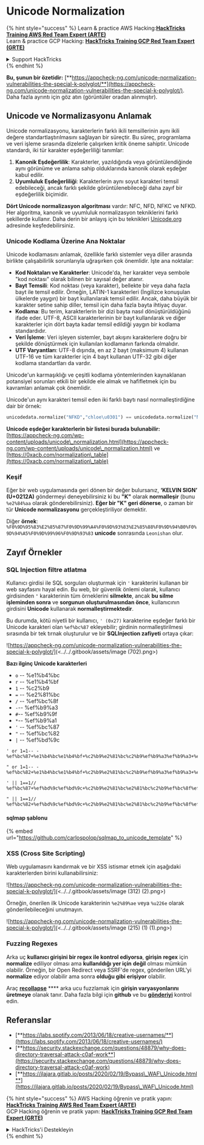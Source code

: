 # Unicode Normalization

{% hint style="success" %}
Learn & practice AWS Hacking:<img src="/.gitbook/assets/arte.png" alt="" data-size="line">[**HackTricks Training AWS Red Team Expert (ARTE)**](https://training.hacktricks.xyz/courses/arte)<img src="/.gitbook/assets/arte.png" alt="" data-size="line">\
Learn & practice GCP Hacking: <img src="/.gitbook/assets/grte.png" alt="" data-size="line">[**HackTricks Training GCP Red Team Expert (GRTE)**<img src="/.gitbook/assets/grte.png" alt="" data-size="line">](https://training.hacktricks.xyz/courses/grte)

<details>

<summary>Support HackTricks</summary>

* Check the [**subscription plans**](https://github.com/sponsors/carlospolop)!
* **Join the** 💬 [**Discord group**](https://discord.gg/hRep4RUj7f) or the [**telegram group**](https://t.me/peass) or **follow** us on **Twitter** 🐦 [**@hacktricks\_live**](https://twitter.com/hacktricks\_live)**.**
* **Share hacking tricks by submitting PRs to the** [**HackTricks**](https://github.com/carlospolop/hacktricks) and [**HackTricks Cloud**](https://github.com/carlospolop/hacktricks-cloud) github repos.

</details>
{% endhint %}

**Bu, şunun bir özetidir:** [**https://appcheck-ng.com/unicode-normalization-vulnerabilities-the-special-k-polyglot/**](https://appcheck-ng.com/unicode-normalization-vulnerabilities-the-special-k-polyglot/). Daha fazla ayrıntı için göz atın (görüntüler oradan alınmıştır).

## Unicode ve Normalizasyonu Anlamak

Unicode normalizasyonu, karakterlerin farklı ikili temsillerinin aynı ikili değere standartlaştırılmasını sağlayan bir süreçtir. Bu süreç, programlama ve veri işleme sırasında dizelerle çalışırken kritik öneme sahiptir. Unicode standardı, iki tür karakter eşdeğerliliği tanımlar:

1. **Kanonik Eşdeğerlilik**: Karakterler, yazıldığında veya görüntülendiğinde aynı görünüme ve anlama sahip olduklarında kanonik olarak eşdeğer kabul edilir.
2. **Uyumluluk Eşdeğerliliği**: Karakterlerin aynı soyut karakteri temsil edebileceği, ancak farklı şekilde görüntülenebileceği daha zayıf bir eşdeğerlilik biçimidir.

**Dört Unicode normalizasyon algoritması** vardır: NFC, NFD, NFKC ve NFKD. Her algoritma, kanonik ve uyumluluk normalizasyon tekniklerini farklı şekillerde kullanır. Daha derin bir anlayış için bu teknikleri [Unicode.org](https://unicode.org/) adresinde keşfedebilirsiniz.

### Unicode Kodlama Üzerine Ana Noktalar

Unicode kodlamasını anlamak, özellikle farklı sistemler veya diller arasında birlikte çalışabilirlik sorunlarıyla uğraşırken çok önemlidir. İşte ana noktalar:

* **Kod Noktaları ve Karakterler**: Unicode'da, her karakter veya sembole "kod noktası" olarak bilinen bir sayısal değer atanır.
* **Bayt Temsili**: Kod noktası (veya karakter), bellekte bir veya daha fazla bayt ile temsil edilir. Örneğin, LATIN-1 karakterleri (İngilizce konuşulan ülkelerde yaygın) bir bayt kullanılarak temsil edilir. Ancak, daha büyük bir karakter setine sahip diller, temsil için daha fazla bayta ihtiyaç duyar.
* **Kodlama**: Bu terim, karakterlerin bir dizi bayta nasıl dönüştürüldüğünü ifade eder. UTF-8, ASCII karakterlerinin bir bayt kullanılarak ve diğer karakterler için dört bayta kadar temsil edildiği yaygın bir kodlama standardıdır.
* **Veri İşleme**: Veri işleyen sistemler, bayt akışını karakterlere doğru bir şekilde dönüştürmek için kullanılan kodlamanın farkında olmalıdır.
* **UTF Varyantları**: UTF-8 dışında, en az 2 bayt (maksimum 4) kullanan UTF-16 ve tüm karakterler için 4 bayt kullanan UTF-32 gibi diğer kodlama standartları da vardır.

Unicode'un karmaşıklığı ve çeşitli kodlama yöntemlerinden kaynaklanan potansiyel sorunları etkili bir şekilde ele almak ve hafifletmek için bu kavramları anlamak çok önemlidir.

Unicode'un aynı karakteri temsil eden iki farklı baytı nasıl normalleştirdiğine dair bir örnek:
```python
unicodedata.normalize("NFKD","chloe\u0301") == unicodedata.normalize("NFKD", "chlo\u00e9")
```
**Unicode eşdeğer karakterlerin bir listesi burada bulunabilir:** [https://appcheck-ng.com/wp-content/uploads/unicode\_normalization.html](https://appcheck-ng.com/wp-content/uploads/unicode\_normalization.html) ve [https://0xacb.com/normalization\_table](https://0xacb.com/normalization\_table)

### Keşif

Eğer bir web uygulamasında geri dönen bir değer bulursanız, **‘KELVIN SIGN’ (U+0212A)** göndermeyi deneyebilirsiniz ki bu **"K"** olarak **normalleşir** (bunu `%e2%84%aa` olarak gönderebilirsiniz). **Eğer bir "K" geri dönerse**, o zaman bir tür **Unicode normalizasyonu** gerçekleştiriliyor demektir.

Diğer **örnek**: `%F0%9D%95%83%E2%85%87%F0%9D%99%A4%F0%9D%93%83%E2%85%88%F0%9D%94%B0%F0%9D%94%A5%F0%9D%99%96%F0%9D%93%83` **unicode** sonrasında `Leonishan` olur.

## **Zayıf Örnekler**

### **SQL Injection filtre atlatma**

Kullanıcı girdisi ile SQL sorguları oluşturmak için `'` karakterini kullanan bir web sayfasını hayal edin. Bu web, bir güvenlik önlemi olarak, kullanıcı girdisinden **`'`** karakterinin tüm örneklerini **silmekte**, ancak **bu silme işleminden sonra** ve **sorgunun oluşturulmasından önce**, kullanıcının girdisini **Unicode** kullanarak **normalleştirmektedir**.

Bu durumda, kötü niyetli bir kullanıcı, `' (0x27)` karakterine eşdeğer farklı bir Unicode karakteri olan `%ef%bc%87` ekleyebilir; girdinin normalleştirilmesi sırasında bir tek tırnak oluşturulur ve bir **SQLInjection zafiyeti** ortaya çıkar:

![https://appcheck-ng.com/unicode-normalization-vulnerabilities-the-special-k-polyglot/](<../../.gitbook/assets/image (702).png>)

**Bazı ilginç Unicode karakterleri**

* `o` -- %e1%b4%bc
* `r` -- %e1%b4%bf
* `1` -- %c2%b9
* `=` -- %e2%81%bc
* `/` -- %ef%bc%8f
* `-`-- %ef%b9%a3
* `#`-- %ef%b9%9f
* `*`-- %ef%b9%a1
* `'` -- %ef%bc%87
* `"` -- %ef%bc%82
* `|` -- %ef%bd%9c
```
' or 1=1-- -
%ef%bc%87+%e1%b4%bc%e1%b4%bf+%c2%b9%e2%81%bc%c2%b9%ef%b9%a3%ef%b9%a3+%ef%b9%a3

" or 1=1-- -
%ef%bc%82+%e1%b4%bc%e1%b4%bf+%c2%b9%e2%81%bc%c2%b9%ef%b9%a3%ef%b9%a3+%ef%b9%a3

' || 1==1//
%ef%bc%87+%ef%bd%9c%ef%bd%9c+%c2%b9%e2%81%bc%e2%81%bc%c2%b9%ef%bc%8f%ef%bc%8f

" || 1==1//
%ef%bc%82+%ef%bd%9c%ef%bd%9c+%c2%b9%e2%81%bc%e2%81%bc%c2%b9%ef%bc%8f%ef%bc%8f
```
#### sqlmap şablonu

{% embed url="https://github.com/carlospolop/sqlmap_to_unicode_template" %}

### XSS (Cross Site Scripting)

Web uygulamasını kandırmak ve bir XSS istismar etmek için aşağıdaki karakterlerden birini kullanabilirsiniz:

![https://appcheck-ng.com/unicode-normalization-vulnerabilities-the-special-k-polyglot/](<../../.gitbook/assets/image (312) (2).png>)

Örneğin, önerilen ilk Unicode karakterinin `%e2%89%ae` veya `%u226e` olarak gönderilebileceğini unutmayın.

![https://appcheck-ng.com/unicode-normalization-vulnerabilities-the-special-k-polyglot/](<../../.gitbook/assets/image (215) (1) (1).png>)

### Fuzzing Regexes

Arka uç **kullanıcı girişini bir regex ile kontrol ediyorsa**, **girişin** **regex** için **normalize** ediliyor olması ama **kullanıldığı yer için** **değil** olması mümkün olabilir. Örneğin, bir Open Redirect veya SSRF'de regex, gönderilen URL'yi **normalize** ediyor olabilir ama sonra **olduğu gibi** **erişiyor** olabilir.

Araç [**recollapse**](https://github.com/0xacb/recollapse) \*\*\*\* arka ucu fuzzlamak için **girişin varyasyonlarını** **üretmeye** olanak tanır. Daha fazla bilgi için **github** ve bu [**gönderiyi**](https://0xacb.com/2022/11/21/recollapse/) kontrol edin.

## Referanslar

* [**https://labs.spotify.com/2013/06/18/creative-usernames/**](https://labs.spotify.com/2013/06/18/creative-usernames/)
* [**https://security.stackexchange.com/questions/48879/why-does-directory-traversal-attack-c0af-work**](https://security.stackexchange.com/questions/48879/why-does-directory-traversal-attack-c0af-work)
* [**https://jlajara.gitlab.io/posts/2020/02/19/Bypass\_WAF\_Unicode.html**](https://jlajara.gitlab.io/posts/2020/02/19/Bypass\_WAF\_Unicode.html)

{% hint style="success" %}
AWS Hacking öğrenin ve pratik yapın:<img src="/.gitbook/assets/arte.png" alt="" data-size="line">[**HackTricks Training AWS Red Team Expert (ARTE)**](https://training.hacktricks.xyz/courses/arte)<img src="/.gitbook/assets/arte.png" alt="" data-size="line">\
GCP Hacking öğrenin ve pratik yapın: <img src="/.gitbook/assets/grte.png" alt="" data-size="line">[**HackTricks Training GCP Red Team Expert (GRTE)**<img src="/.gitbook/assets/grte.png" alt="" data-size="line">](https://training.hacktricks.xyz/courses/grte)

<details>

<summary>HackTricks'i Destekleyin</summary>

* [**abonelik planlarını**](https://github.com/sponsors/carlospolop) kontrol edin!
* **💬 [**Discord grubuna**](https://discord.gg/hRep4RUj7f) veya [**telegram grubuna**](https://t.me/peass) katılın ya da **Twitter**'da **bizi takip edin** 🐦 [**@hacktricks\_live**](https://twitter.com/hacktricks\_live)**.**
* **Hacking ipuçlarını paylaşmak için** [**HackTricks**](https://github.com/carlospolop/hacktricks) ve [**HackTricks Cloud**](https://github.com/carlospolop/hacktricks-cloud) github reposuna PR gönderin.

</details>
{% endhint %}
